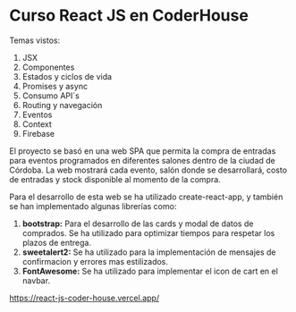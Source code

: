 # Curso React JS en CoderHouse

Temas vistos:
1. JSX
2. Componentes
3. Estados y ciclos de vida
4. Promises y async
5. Consumo API`s
6. Routing y navegación
7. Eventos
8. Context
9. Firebase

El proyecto se basó en una web SPA que permita la compra de entradas para eventos programados en diferentes salones dentro de la ciudad de Córdoba. La web mostrará cada evento, salón donde se desarrollará, costo de entradas y stock disponible al momento de la compra. 

Para el desarrollo de esta web se ha utilizado create-react-app, y también se han implementado algunas librerías como:
1. **bootstrap:** Para el desarrollo de las cards y modal de datos de comprados. Se ha utilizado para optimizar tiempos para respetar los plazos de entrega.
2. **sweetalert2:** Se ha utilizado para la implementación de mensajes de confirmacion y errores mas estilizados. 
3. **FontAwesome:** Se ha utilizado para implementar el icon de cart en el navbar.


https://react-js-coder-house.vercel.app/